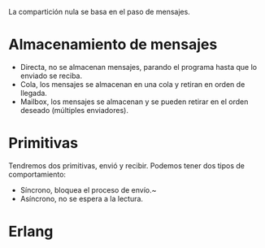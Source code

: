 La compartición nula se basa en el paso de mensajes.
# Almacenamiento de mensajes
- Directa, no se almacenan mensajes, parando el programa hasta que lo enviado se reciba.
- Cola, los mensajes se almacenan en una cola y retiran en orden de llegada.
- Mailbox, los mensajes se almacenan y se pueden retirar en el orden deseado (múltiples enviadores).
# Primitivas
Tendremos dos primitivas, envió y recibir. Podemos tener dos tipos de comportamiento:
- Síncrono, bloquea el proceso de envío.~
- Asíncrono, no se espera a la lectura.
# Erlang

